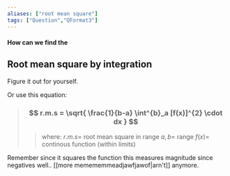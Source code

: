 ```yaml
---
aliases: ["root mean square"]
tags: ["Question","QFormat3"]
---
```


#### How can we find the
## Root mean square by integration
Figure it out for yourself.

Or use this equation:

> ### $$ r.m.s = \sqrt{ \frac{1}{b-a} \int^{b}_a [f(x)]^{2} \cdot dx } $$ 
>> where:
>> $r.m.s=$ root mean square in range 
>> $a,b=$ range
>> $f(x)=$ continous function (within limits)

Remember since it squares the function this measures magnitude since negatives well.. [[more memememmeadjawfjawof|arn't]] anymore.